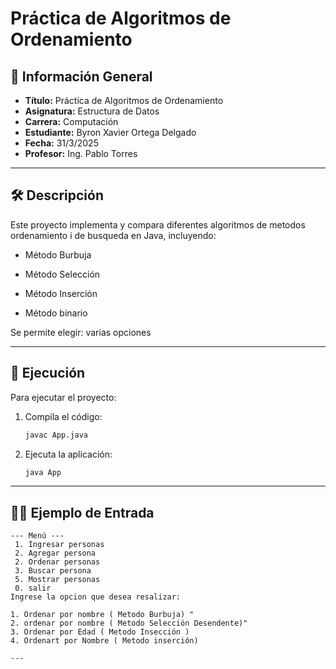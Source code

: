 # Práctica de Algoritmos de Ordenamiento

## 📌 Información General

- **Título:** Práctica de Algoritmos de Ordenamiento
- **Asignatura:** Estructura de Datos
- **Carrera:** Computación
- **Estudiante:** Byron Xavier Ortega Delgado
- **Fecha:** 31/3/2025
- **Profesor:** Ing. Pablo Torres

---

## 🛠️ Descripción

Este proyecto implementa y compara diferentes algoritmos de metodos ordenamiento i de busqueda en Java, incluyendo:
- Método Burbuja
- Método Selección
- Método Inserción

- Método binario

Se permite elegir:
 varias opciones

---

## 🚀 Ejecución

Para ejecutar el proyecto:

1. Compila el código:
    ```bash
    javac App.java
    ```
2. Ejecuta la aplicación:
    ```bash
    java App
    ```

---

## 🧑‍💻 Ejemplo de Entrada

```
--- Menú ---
 1. Ingresar personas 
 2. Agregar persona
 2. Ordenar personas
 3. Buscar persona
 5. Mostrar personas
 0. salir
Ingrese la opcion que desea resalizar:

1. Ordenar por nombre ( Metodo Burbuja) "
2. ordenar por nombre ( Metodo Selección Desendente)"
3. Ordenar por Edad ( Metodo Insección )
4. Ordenart por Nombre ( Metodo inserción)

---